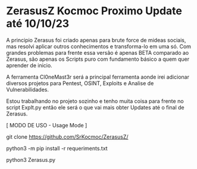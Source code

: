 # ZerasusZ  Kocmoc  Proximo Update até 10/10/23

A principio Zerasus foi criado apenas para brute force de mideas sociais, mas resolvi aplicar outros conhecimentos e transforma-lo em uma só.
Com grandes problemas para frente essa versão é apenas BETA comparado ao Zerasus, são apenas os Scripts puro com fundamento básico a quem quer aprender de inicio.

A ferramenta Cl0neMast3r será a principal ferramenta aonde irei adicionar diversos projetos para Pentest, OSINT, Exploits e Analise de Vulnerabilidades.

Estou trabalhando no projeto sozinho e tenho muita coisa para frente no script Explt.py então ele será o que vai mais obter Updates até o final de Zerasus.

[ MODO DE USO - Usage Mode ]

git clone https://github.com/SrKocmoc/ZerasusZ/

python3 -m pip install -r requeriments.txt

python3 Zerasus.py

